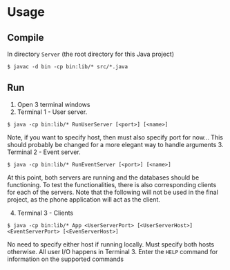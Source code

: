 # Usage

## Compile

In directory `Server` (the root directory for this Java project)

```$ javac -d bin -cp bin:lib/* src/*.java```

## Run

1. Open 3 terminal windows 
2. Terminal 1 - User server.
```
$ java -cp bin:lib/* RunUserServer [<port>] [<name>]
```
Note, if you want to specify host, then must also specify port for now... This should probably be changed for a more elegant way to handle arguments
3. Terminal 2 - Event server.
```
$ java -cp bin:lib/* RunEventServer [<port>] [<name>]
```
At this point, both servers are running and the databases should be functioning. To test the functionalities, there is also corresponding clients for each of the servers. Note that the following will not be used in the final project, as the phone application will act as the client.

4. Terminal 3 - Clients
```
$ java -cp bin:lib/* App <UserServerPort> [<UserServerHost>] <EventServerPort> [<EvenServerHost>]
```
No need to specify either host if running locally. Must specify both hosts otherwise.
All user I/O happens in Terminal 3. Enter the `HELP` command for information on the supported commands
